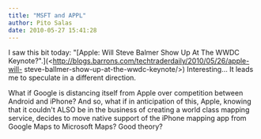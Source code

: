 ```yaml
---
title: "MSFT and APPL"
author: Pito Salas
date: 2010-05-27 15:41:28
---
```



I saw this bit today: "[Apple: Will Steve Balmer Show Up At The WWDC
Keynote?".](<http://blogs.barrons.com/techtraderdaily/2010/05/26/apple-will-
steve-ballmer-show-up-at-the-wwdc-keynote/>) Interesting… It leads me to
speculate in a different direction.

What if Google is distancing itself from Apple over competition between
Android and iPhone? And so, what if in anticipation of this, Apple, knowing
that it couldn't ALSO be in the business of creating a world class mapping
service, decides to move native support of the iPhone mapping app from Google
Maps to Microsoft Maps? Good theory?


